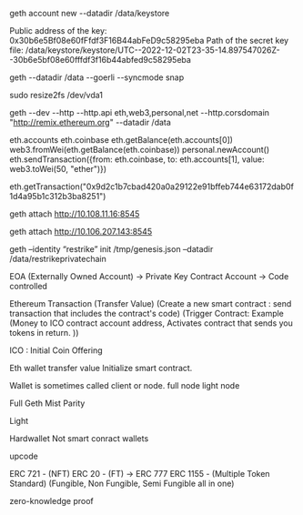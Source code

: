 geth account new --datadir /data/keystore 


Public address of the key:   0x30b6e5Bf08e60fFfdf3F16B44abFeD9c58295eba
Path of the secret key file: /data/keystore/keystore/UTC--2022-12-02T23-35-14.897547026Z--30b6e5bf08e60fffdf3f16b44abfed9c58295eba




geth --datadir /data --goerli --syncmode snap

sudo resize2fs /dev/vda1


geth --dev --http --http.api eth,web3,personal,net --http.corsdomain "http://remix.ethereum.org" --datadir /data


eth.accounts
eth.coinbase
eth.getBalance(eth.accounts[0])
web3.fromWei(eth.getBalance(eth.coinbase))
personal.newAccount()
eth.sendTransaction({from: eth.coinbase, to: eth.accounts[1], value: web3.toWei(50, "ether")})

eth.getTransaction("0x9d2c1b7cbad420a0a29122e91bffeb744e63172dab0f1d4a95b1c312b3ba8251")



geth attach http://10.108.11.16:8545

geth attach http://10.106.207.143:8545


geth –identity “restrike” init /tmp/genesis.json –datadir /data/restrikeprivatechain


EOA (Externally Owned Account) -> Private Key
Contract Account -> Code controlled


Ethereum Transaction 
(Transfer Value)
(Create a new smart contract : send transaction that includes the contract's code)
(Trigger Contract: Example (Money to ICO contract account address, Activates contract that sends you tokens in return. ))

ICO : Initial Coin Offering

Eth wallet
transfer value
Initialize smart contract.

Wallet is sometimes called client or node.
full node 
light node

Full
Geth
Mist
Parity

Light

Hardwallet
Not smart conract wallets

upcode


ERC 721 -  (NFT)
ERC 20 - (FT) -> ERC 777
ERC 1155 - (Multiple Token Standard) (Fungible, Non Fungible, Semi Fungible all in one)


zero-knowledge proof



